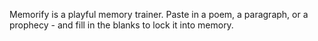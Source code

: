 Memorify is a playful memory trainer. Paste in a poem, a paragraph, or a prophecy - and fill in the blanks to lock it into memory.

